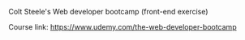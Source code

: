 Colt Steele's Web developer bootcamp (front-end exercise)

Course link: https://www.udemy.com/the-web-developer-bootcamp